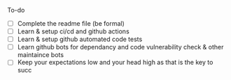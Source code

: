 To-do

- [ ] Complete the readme file (be formal)
- [ ] Learn & setup ci/cd and github actions
- [ ] Learn & setup github automated code tests
- [ ] Learn github bots for dependancy and code vulnerability check & other maintaince bots
- [ ] Keep your expectations low and your head high as that is the key to succ
